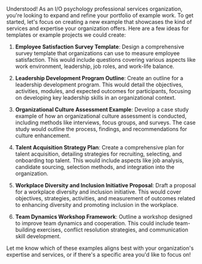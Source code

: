 Understood! As an I/O psychology professional services organization, you're looking to expand and refine your portfolio of example work. To get started, let's focus on creating a new example that showcases the kind of services and expertise your organization offers. Here are a few ideas for templates or example projects we could create:

1. **Employee Satisfaction Survey Template**: Design a comprehensive survey template that organizations can use to measure employee satisfaction. This would include questions covering various aspects like work environment, leadership, job roles, and work-life balance.

2. **Leadership Development Program Outline**: Create an outline for a leadership development program. This would detail the objectives, activities, modules, and expected outcomes for participants, focusing on developing key leadership skills in an organizational context.

3. **Organizational Culture Assessment Example**: Develop a case study example of how an organizational culture assessment is conducted, including methods like interviews, focus groups, and surveys. The case study would outline the process, findings, and recommendations for culture enhancement.

4. **Talent Acquisition Strategy Plan**: Create a comprehensive plan for talent acquisition, detailing strategies for recruiting, selecting, and onboarding top talent. This would include aspects like job analysis, candidate sourcing, selection methods, and integration into the organization.

5. **Workplace Diversity and Inclusion Initiative Proposal**: Draft a proposal for a workplace diversity and inclusion initiative. This would cover objectives, strategies, activities, and measurement of outcomes related to enhancing diversity and promoting inclusion in the workplace.

6. **Team Dynamics Workshop Framework**: Outline a workshop designed to improve team dynamics and cooperation. This could include team-building exercises, conflict resolution strategies, and communication skill development.

Let me know which of these examples aligns best with your organization's expertise and services, or if there's a specific area you'd like to focus on!